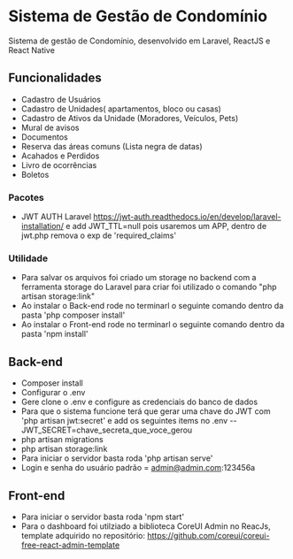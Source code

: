 # Sistema de Gestão de Condomínio

Sistema de gestão de Condomínio, desenvolvido em Laravel, ReactJS e React Native
## Funcionalidades

- Cadastro de Usuários
- Cadastro de Unidades( apartamentos, bloco ou casas)
- Cadastro de Ativos da Unidade (Moradores, Veículos, Pets)
- Mural de avisos
- Documentos
- Reserva das áreas comuns (Lista negra de datas)
- Acahados e Perdidos
- Livro de ocorrências
- Boletos

### Pacotes
- JWT AUTH Laravel https://jwt-auth.readthedocs.io/en/develop/laravel-installation/  e add JWT_TTL=null pois usaremos um APP, dentro de jwt.php remova o exp de 'required_claims'

### Utilidade
- Para salvar os arquivos foi criado um storage no backend com a ferramenta storage do Laravel para criar foi utilizado o comando "php artisan storage:link"
- Ao instalar o Back-end rode no terminarl o seguinte comando dentro da pasta 'php composer install' 
- Ao instalar o Front-end rode no terminarl o seguinte comando dentro da pasta 'npm install' 

## Back-end
- Composer install
- Configurar o .env
- Gere clone o .env e configure as credenciais do banco de dados
- Para que o sistema funcione terá que gerar uma chave do JWT com 'php artisan jwt:secret' e add os seguintes items no .env
-- JWT_SECRET=chave_secreta_que_voce_gerou
- php artisan migrations
- php artisan storage:link
- Para iniciar o servidor basta roda 'php artisan serve'
- Login e senha do usuário padrão = admin@admin.com:123456a

## Front-end
- Para iniciar o servidor basta roda 'npm start'
- Para o dashboard foi utilziado a biblioteca CoreUI Admin no ReacJs, template adquirido no repositório: https://github.com/coreui/coreui-free-react-admin-template